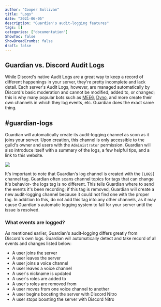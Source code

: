 ```yaml
---
author: "Cooper Sullivan"
title: "Logs"
date: "2021-06-05"
description: "Guardian's audit-logging features"
tags: []
categories: ["documentation"]
ShowToc: false
ShowBreadCrumbs: false
draft: false
---
```


## Guardian vs. Discord Audit Logs
While Discord's native Audit Logs are a great way to keep a record of different happenings in your server,
they're pretty incomplete and lack detail. Each server's Audit Logs, however, are managed automatically by
Discord's basic moderation and cannot be modified, added to, or changed; this is why many popular bots such
as [MEE6](https://mee6.xyz/), [Dyno](https://dyno.gg/), and more create their own channels in which they log
events, etc. Guardian does the exact same thing.

## #guardian-logs
Guardian will automatically create its audit-logging channel as soon as it joins your server. Upon creation,
this channel is only accessible to the guild's owner and users with the ``Administrator`` permission. Guardian
will also introduce itself with a summary of the logs, a few helpful tips, and a link to this website.

![](images/log-intro.png)

It's important to note that Guardian's log channel is created with the ``[LOGS]`` channel tag. Guardian
often scans channel topics for tags that can change it's behavior- the logs tag is no different. This tells
Guardian where to send the events it's been recording; if this tag is removed, Guardian will create a new
audit-logging channel because it could not find one with the proper tag. In addition to this, do not add this
tag into any other channels, as it may cause Guardian's automatic logging system to fail for your server until
the issue is resolved.

### What events are logged?
As mentioned earlier, Guardian's audit-logging differs greatly from Discord's own logs. Guardian will automatically
detect and take record of all events and changes listed below:
* A user joins the server
* A user leaves the server
* A user joins a voice channel
* A user leaves a voice channel
* A user's nickname is updated
* A user's roles are added to
* A user's roles are removed from
* A user moves from one voice channel to another
* A user begins boosting the server with Discord Nitro
* A user stops boosting the server with Discord Nitro